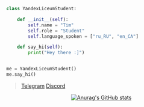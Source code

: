 ```python
class YandexLiceumStudent:

    def __init__(self):
        self.name = "Tim"
        self.role = "Student"
        self.language_spoken = ["ru_RU", "en_CA"]

    def say_hi(self):
        print("Hey there :]")


me = YandexLiceumStudent()
me.say_hi()
```


>[Telegram](https://t.me/timbrzm)
>[Discord](https://discord.com/users/618793085735927808)


<div align="center">
  
  [![Anurag's GitHub stats](https://github-readme-stats.vercel.app/api?username=Tim-977)](https://github.com/Tim-977)
  
</div>
